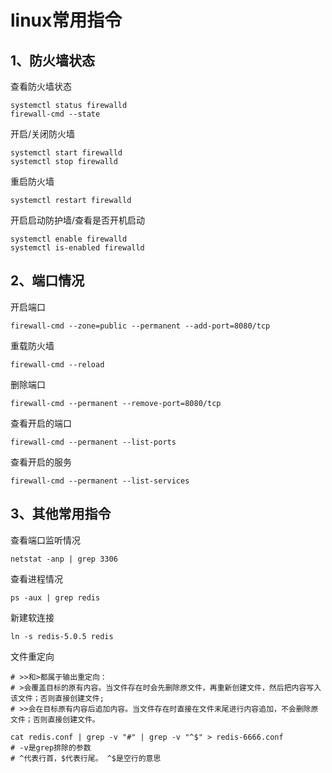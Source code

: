 # linux常用指令

## 1、防火墙状态

查看防火墙状态

```shell
systemctl status firewalld 
firewall-cmd --state
```

开启/关闭防火墙

```shell
systemctl start firewalld
systemctl stop firewalld
```

重启防火墙

```shell
systemctl restart firewalld
```

开启启动防护墙/查看是否开机启动

```shell
systemctl enable firewalld
systemctl is-enabled firewalld
```



## 2、端口情况

开启端口

```shell
firewall-cmd --zone=public --permanent --add-port=8080/tcp
```

重载防火墙

```shell
firewall-cmd --reload
```

删除端口

```shell
firewall-cmd --permanent --remove-port=8080/tcp
```

查看开启的端口

```shell
firewall-cmd --permanent --list-ports
```

查看开启的服务

```shell
firewall-cmd --permanent --list-services
```



## 3、其他常用指令

查看端口监听情况

```shell
netstat -anp | grep 3306
```

查看进程情况

```shell
ps -aux | grep redis
```

新建软连接

```shell
ln -s redis-5.0.5 redis
```

文件重定向

	# >>和>都属于输出重定向：
	# >会覆盖目标的原有内容。当文件存在时会先删除原文件，再重新创建文件，然后把内容写入该文件；否则直接创建文件; 
	# >>会在目标原有内容后追加内容。当文件存在时直接在文件末尾进行内容追加，不会删除原文件；否则直接创建文件。
```shell
cat redis.conf | grep -v "#" | grep -v "^$" > redis-6666.conf
# -v是grep排除的参数
# ^代表行首，$代表行尾。 ^$是空行的意思
```

